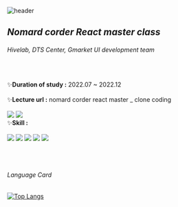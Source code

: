 ![header](https://capsule-render.vercel.app/api?type=waving&color=7fc7d8&height=250&section=header&text=React%20study%202022&fontSize=45&fontColor=fff&fontAlign=75)

## _Nomard corder React master class_

###### Hivelab, DTS Center, Gmarket UI development team

<br/>
<p>
✨<b>Duration of study :</b> 2022.07 ~ 2022.12<br/><br/>
✨<b>Lecture url :</b> nomard corder react master _ clone coding<br/><br/>
  <a href="https://nomadcoders.co/react-for-beginners/lobby" target="_blank"><img src="https://img.shields.io/badge/React-movie_app-fff?style=for-the-v=badge&logo=React&logoColor=fff"/></a> <a href="https://nomadcoders.co/react-masterclass/lobby" target="_blank"><img src="https://img.shields.io/badge/React-master_class-fff?style=for-the-v=badge&logo=React&logoColor=fff"/></a><br/>
✨<b>Skill :</b><br/><br/>
<img src="https://img.shields.io/badge/React-61DAFB?style=flat-square&logo=React&logoColor=black"/> <img src="https://img.shields.io/badge/TypeScript-3178C6?style=flat-square&logo=TypeScript&logoColor=white"/> <img src="https://img.shields.io/badge/JavaScript-F7DF1E?style=flat-square&logo=JavaScript&logoColor=black"/> <img src="https://img.shields.io/badge/styled_components-DB7093?style=flat-square&logo=styled-components&logoColor=white"/> <img src="https://img.shields.io/badge/CSS-1572B6?style=flat-square&logo=CSS3&logoColor=white"/>
</p>

<br/>
<br/>

###### Language Card<br/>

[![Top Langs](https://github-readme-stats.vercel.app/api/top-langs/?username=JEEHYUNKEEM&layout=compact)](https://github.com/JEEHYUNKEEM/github-readme-stats)
